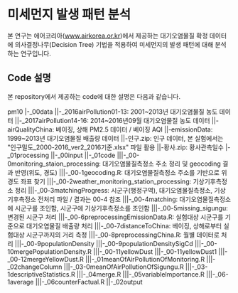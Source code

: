 # 미세먼지 발생 패턴 분석

본 연구는 에어코리아(www.airkorea.or.kr)에서 제공하는 대기오염물질 확정 데이터에 의사결정나무(Decision Tree) 기법을 적용하여 미세먼지의 발생 패턴에 대해 분석하는 연구입니다.

## Code 설명
본 repository에서 제공하는 code에 대한 설명은 다음과 같습니다.

pm10
|-_00data
||-_2016airPollution01-13: 2001~2013년 대기오염물질 농도 데이터
||-_2017airPollution14-16: 2014~2016년09월 대기오염물질 농도 데이터
||-airQualityChina: 베이징, 상해 PM2.5 데이터 / 베이징 AQI
||-emissionData: 1999~2013년 대기오염물질 배출량 데이터
||-인구.zip: 인구 데이터, 본 실험에서는 "인구밀도_2000-2016_ver2_2016기준.xlsx" 파일 활용
||-황사.zip: 황사관측일수
|-_01processing
||-_00input
||-_01code
|||-_00-0monitoring_staion_processing: 대기오염물질측정소 주소 정리 및 geocoding 결과 반영(위도, 경도)
|||-_00-1geocoding.R: 대기오염물질측정소 주소를 기반으로 위경도 좌표 찾기
|||-_00-2weather_monitoring_station_processing: 기상기후측정소 정리
|||-_00-3matchingProgress: 시군구(행정구역), 대기오염물질측정소, 기상기후측정소 전처리 파일 / 결과는 00-4 참조
|||-_00-4matching: 대기오염물질측정소에 시군구를 조인함, 시군구에 기상기후측정소를 조인함
|||-_00-5missing_sigungu: 변경된 시군구 처리
|||-_00-6preprocessingEmissionData.R: 실험대상 시군구를 기준으로 대기오염물질 배출량 처리
|||-_00-7distanceToChina: 베이징, 상해로부터 실험대상 시군구까지의 거리 측정
|||-_00-8preprocessingChina.R: 월별 데이터로 처리
|||-_00-9populationDensity
|||-_00-9populationDensitySigCd
|||-_00-10mergePopulationDensity.R
|||-_00-11yellowDust
|||-_00-11yellowDust1
|||-_00-12mergeYellowDust.R
|||-_01meanOfAirPollutionOfMonitoring.R
|||-_02changeColumn
|||-_03-0meanOfAirPollutionOfSigungu.R
|||-_03-1descriptiveStatistics.R
|||-_04merge.R
|||-_05variableImportance.R
|||-_06-1average
|||-_06counterFactual.R
||-_02output